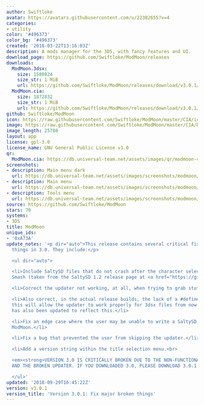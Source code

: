 ```yaml
---
author: Swiftloke
avatar: https://avatars.githubusercontent.com/u/22382655?v=4
categories:
- utility
color: '#496373'
color_bg: '#496373'
created: '2018-03-22T13:16:03Z'
description: A mods manager for the 3DS, with fancy features and UI.
download_page: https://github.com/Swiftloke/ModMoon/releases
downloads:
  ModMoon.3dsx:
    size: 1580824
    size_str: 1 MiB
    url: https://github.com/Swiftloke/ModMoon/releases/download/v3.0.1/ModMoon.3dsx
  ModMoon.cia:
    size: 1872832
    size_str: 1 MiB
    url: https://github.com/Swiftloke/ModMoon/releases/download/v3.0.1/ModMoon.cia
github: Swiftloke/ModMoon
icon: https://raw.githubusercontent.com/Swiftloke/ModMoon/master/CIA/icon.png
image: https://raw.githubusercontent.com/Swiftloke/ModMoon/master/CIA/banner.png
image_length: 25780
layout: app
license: gpl-3.0
license_name: GNU General Public License v3.0
qr:
  ModMoon.cia: https://db.universal-team.net/assets/images/qr/modmoon-cia.png
screenshots:
- description: Main menu dark
  url: https://db.universal-team.net/assets/images/screenshots/modmoon/main-menu-dark.png
- description: Main menu
  url: https://db.universal-team.net/assets/images/screenshots/modmoon/main-menu.png
- description: Tools menu
  url: https://db.universal-team.net/assets/images/screenshots/modmoon/tools-menu.png
source: https://github.com/Swiftloke/ModMoon
stars: 70
systems:
- 3DS
title: ModMoon
unique_ids:
- '0xA73A'
update_notes: '<p dir="auto">This release contains several critical fixes for broken
  things in 3.0. They include:</p>

  <ul dir="auto">

  <li>Include SaltySD files that do not crash after the character select screen in
  Smash (taken from the SaltySD 1.2 release page at <a href="https://github.com/shinyquagsire23/SaltySD/releases">https://github.com/shinyquagsire23/SaltySD/releases</a>)</li>

  <li>Correct the updater not working, at all, when trying to grab stuff from GitHub.</li>

  <li>Also correct, in the actual release builds, the lack of a #define for BUILTFROM3DSX-
  this will allow the updater to work properly for 3dsx files from now on. The readme
  has also been updated to reflect this.</li>

  <li>Fix an edge case where the user may be unable to write a SaltySD file using
  ModMoon.</li>

  <li>Fix a bug that prevented the user from skipping the updater.</li>

  <li>Add a version string within the title selection menu.<br>

  <em><strong>VERSION 3.0 IS CRITICALLY BROKEN DUE TO THE NON-FUNCTIONAL SALTYSD FILES
  AND THE BROKEN UPDATER. IF YOU DOWNLOADED 3.0, PLEASE DOWNLOAD 3.0.1 MANUALLY.</strong></em></li>

  </ul>'
updated: '2018-09-29T16:45:22Z'
version: v3.0.1
version_title: 'Version 3.0.1: Fix major broken things'
---
```

